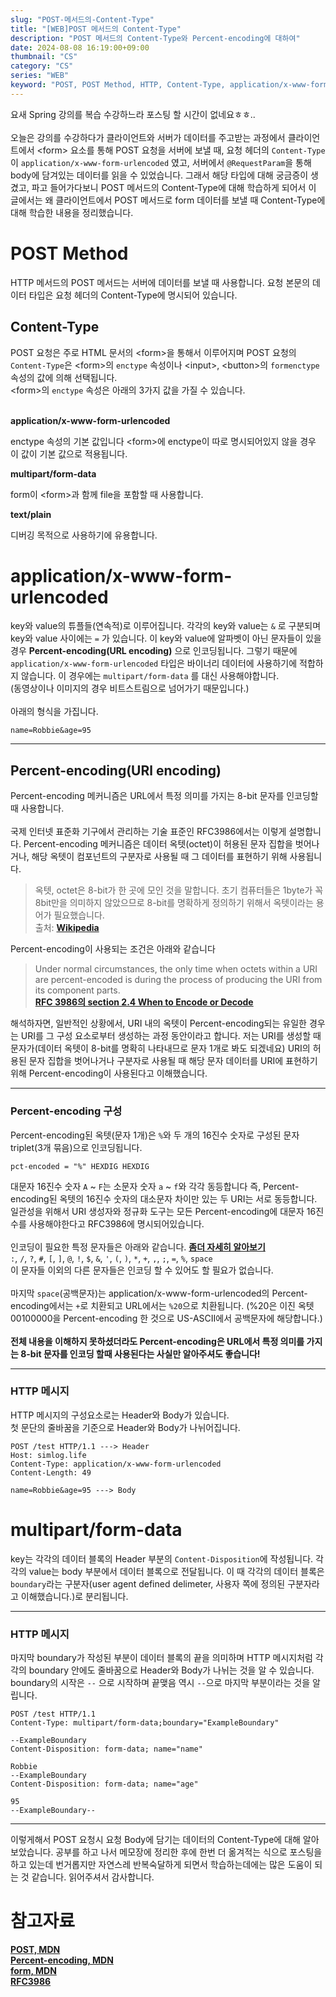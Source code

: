 ```yaml
---
slug: "POST-메서드의-Content-Type"
title: "[WEB]POST 메서드의 Content-Type"
description: "POST 메서드의 Content-Type와 Percent-encoding에 대하여"
date: 2024-08-08 16:19:00+09:00
thumbnail: "CS"
category: "CS"
series: "WEB"
keyword: "POST, POST Method, HTTP, Content-Type, application/x-www-form-urlencoded, Percent-encoding, URL encoding, multipart/form-data"
---
```


요새 Spring 강의를 복습 수강하느라 포스팅 할 시간이 없네요ㅎㅎ..  
<br>
오늘은 강의를 수강하다가 클라이언트와 서버가 데이터를 주고받는 과정에서 클라이언트에서 \<form\> 요소를 통해 POST 요청을 서버에 보낼 때, 요청 헤더의 `Content-Type`이 `application/x-www-form-urlencoded` 였고, 서버에서 `@RequestParam`을 통해 body에 담겨있는 데이터를 읽을 수 있었습니다. 그래서 해당 타입에 대해 궁금증이 생겼고, 파고 들어가다보니 POST 메서드의 Content-Type에 대해 학습하게 되어서 이 글에서는 왜 클라이언트에서 POST 메서드로 form 데이터를 보낼 때 Content-Type에 대해 학습한 내용을 정리했습니다.

# POST Method

HTTP 메서드의 POST 메서드는 서버에 데이터를 보낼 때 사용합니다.
요청 본문의 데이터 타입은 요청 헤더의 Content-Type에 명시되어 있습니다.

## Content-Type

POST 요청은 주로 HTML 문서의 \<form\>을 통해서 이루어지며 POST 요청의 `Content-Type`은 \<form\>의 `enctype` 속성이나 \<input\>, \<button\>의 `formenctype` 속성의 값에 의해 선택됩니다.  
\<form\>의 `enctype` 속성은 아래의 3가지 값을 가질 수 있습니다.  
<br>

**application/x-www-form-urlencoded**

enctype 속성의 기본 값입니다 \<form\>에 enctype이 따로 명시되어있지 않을 경우 이 값이 기본 값으로 적용됩니다.

**multipart/form-data**

form이 \<form\>과 함께 file을 포함할 때 사용합니다.

**text/plain**

디버깅 목적으로 사용하기에 유용합니다.

# application/x-www-form-urlencoded

key와 value의 튜플들(연속적)로 이루어집니다. 각각의 key와 value는 `&` 로 구분되며 key와 value 사이에는 `=` 가 있습니다. 이 key와 value에 알파벳이 아닌 문자들이 있을 경우 **Percent-encoding(URL encoding)** 으로 인코딩됩니다. 그렇기 때문에 `application/x-www-form-urlencoded` 타입은 바이너리 데이터에 사용하기에 적합하지 않습니다. 이 경우에는 `multipart/form-data` 를 대신 사용해야합니다.  
(동영상이나 이미지의 경우 비트스트림으로 넘어가기 때문입니다.)  
<br>
아래의 형식을 가집니다.

```text/plain
name=Robbie&age=95
```

<hr>

## Percent-encoding(URl encoding)

Percent-encoding 메커니즘은 URL에서 특정 의미를 가지는 8-bit 문자를 인코딩할 때 사용합니다.  
<br>
국제 인터넷 표준화 기구에서 관리하는 기술 표준인 RFC3986에서는 이렇게 설명합니다. Percent-encoding 메커니즘은 데이터 옥텟(octet)이 허용된 문자 집합을 벗어나거나, 해당 옥텟이 컴포넌트의 구분자로 사용될 때 그 데이터를 표현하기 위해 사용됩니다.

> 옥텟, octet은 8-bit가 한 곳에 모인 것을 말합니다. 초기 컴퓨터들은 1byte가 꼭 8bit만을 의미하지 않았으므로 8-bit를 명확하게 정의하기 위해서 옥텟이라는 용어가 필요했습니다.  
> 출처: [**Wikipedia**](<https://ko.wikipedia.org/wiki/%EC%98%A5%ED%85%9F_(%EC%BB%B4%ED%93%A8%ED%8C%85)>)

Percent-encoding이 사용되는 조건은 아래와 같습니다

> Under normal circumstances, the only time when octets within a URI are percent-encoded is during the process of producing the URI from its component parts.  
> [**RFC 3986의 section 2.4 When to Encode or Decode**](https://datatracker.ietf.org/doc/html/rfc3986#section-2.4)

해석하자면, 일반적인 상황에서, URI 내의 옥텟이 Percent-encoding되는 유일한 경우는 URI를 그 구성 요소로부터 생성하는 과정 동안이라고 합니다. 저는 URI를 생성할 때 문자가(데이터 옥텟이 8-bit를 명확히 나타내므로 문자 1개로 봐도 되겠네요) URI의 허용된 문자 집합을 벗어나거나 구분자로 사용될 때 해당 문자 데이터를 URI에 표현하기 위해 Percent-encoding이 사용된다고 이해했습니다.

<hr>

### Percent-encoding 구성

Percent-encoding된 옥텟(문자 1개)은 `%`와 두 개의 16진수 숫자로 구성된 문자 triplet(3개 묶음)으로 인코딩됩니다.

```text/plain
pct-encoded = "%" HEXDIG HEXDIG
```

대문자 16진수 숫자 `A` ~ `F`는 소문자 숫자 `a` ~ `f`와 각각 동등합니다
즉, Percent-encoding된 옥텟의 16진수 숫자의 대소문자 차이만 있는 두 URI는 서로 동등합니다.
일관성을 위해서 URI 생성자와 정규화 도구는 모든 Percent-encoding에 대문자 16진수를 사용해야한다고 RFC3986에 명시되어있습니다.  
<br>
인코딩이 필요한 특정 문자들은 아래와 같습니다. [**좀더 자세히 알아보기**](https://developer.mozilla.org/en-US/docs/Glossary/Percent-encoding)  
`:`, `/`, `?`, `#`, `[`, `]`, `@`, `!`, `$`, `&`, `'`, `(`, `)`, `*`, `+`, `,`, `;`, `=`, `%`, `space`  
이 문자들 이외의 다른 문자들은 인코딩 할 수 있어도 할 필요가 없습니다.  
<br>
마지막 `space`(공백문자)는 application/x-www-form-urlencoded의 Percent-encoding에서는 `+`로 치환되고 URL에서는 `%20`으로 치환됩니다. (%20은 이진 옥텟 00100000을 Percent-encoding 한 것으로 US-ASCII에서 공백문자에 해당합니다.)  
<br>
**전체 내용을 이해하지 못하셨더라도 Percent-encoding은 URL에서 특정 의미를 가지는 8-bit 문자를 인코딩 할때 사용된다는 사실만 알아주셔도 좋습니다!**

<hr>

### HTTP 메시지

HTTP 메시지의 구성요소로는 Header와 Body가 있습니다.  
첫 문단의 줄바꿈을 기준으로 Header와 Body가 나뉘어집니다.

```text/plain
POST /test HTTP/1.1 ---> Header
Host: simlog.life
Content-Type: application/x-www-form-urlencoded
Content-Length: 49

name=Robbie&age=95 ---> Body
```

# multipart/form-data

key는 각각의 데이터 블록의 Header 부분의 `Content-Disposition`에 작성됩니다. 각각의 value는 body 부분에서 데이터 블록으로 전달됩니다.
이 때 각각의 데이터 블록은 `boundary`라는 구분자(user agent defined delimeter, 사용자 쪽에 정의된 구분자라고 이해했습니다.)로 분리됩니다.
<hr>

### HTTP 메시지

마지막 boundary가 작성된 부분이 데이터 블록의 끝을 의미하며 HTTP 메시지처럼 각각의 boundary 안에도 줄바꿈으로 Header와 Body가 나뉘는 것을 알 수 있습니다. boundary의 시작은 `--` 으로 시작하며 끝맺음 역시 `--`으로 마지막 부분이라는 것을 알립니다.

```text/plain
POST /test HTTP/1.1
Content-Type: multipart/form-data;boundary="ExampleBoundary"

--ExampleBoundary
Content-Disposition: form-data; name="name"

Robbie
--ExampleBoundary
Content-Disposition: form-data; name="age"

95
--ExampleBoundary--
```

<hr>
이렇게해서 POST 요청시 요청 Body에 담기는 데이터의 Content-Type에 대해 알아보았습니다. 공부를 하고 나서 메모장에 정리한 후에 한번 더 옮겨적는 식으로 포스팅을 하고 있는데 번거롭지만 자연스레 반복숙달하게 되면서 학습하는데에는 많은 도움이 되는 것 같습니다. 읽어주셔서 감사합니다.

# 참고자료
[**POST, MDN**](https://developer.mozilla.org/en-US/docs/Web/HTTP/Methods/POST)  
[**Percent-encoding, MDN**](https://developer.mozilla.org/en-US/docs/Glossary/Percent-encoding)  
[**form, MDN**](https://developer.mozilla.org/en-US/docs/Web/HTML/Element/form#attributes)  
[**RFC3986**](https://datatracker.ietf.org/doc/html/rfc3986#section-2.1)  
